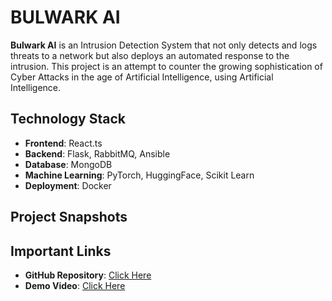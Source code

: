 # BULWARK AI

**Bulwark AI** is an Intrusion Detection System that not only detects and logs threats to a network but also deploys an automated response to the intrusion. This project is an attempt to counter the growing sophistication of Cyber Attacks in the age of Artificial Intelligence, using Artificial Intelligence.

## Technology Stack
- **Frontend**: React.ts
- **Backend**: Flask, RabbitMQ, Ansible
- **Database**: MongoDB
- **Machine Learning**: PyTorch, HuggingFace, Scikit Learn
- **Deployment**: Docker

## Project Snapshots

## Important Links
- **GitHub Repository**: [Click Here](https://github.com/Adm-2005/Bulwark-AI)
- **Demo Video**: [Click Here]()